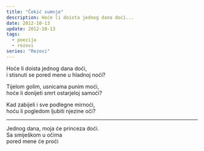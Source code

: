```yaml
---
title: "Čekić sumnje"
description: Hoće li doista jednog dana doći...
date: 2012-10-13
update: 2012-10-13
tags:
  - poezija
  - rezovi
series: "Rezovi"
---
```


Hoće li doista jednog dana doći,  
i stisnuti se pored mene u hladnoj noći?

Tijelom golim, usnicama punim moći,  
hoće li donijeti smrt ostarjeloj samoći?

Kad zabijeli i sve podlegne mirnoći,  
hoću li pogledom ljubiti njezine oči?

---

Jednog dana, moja će princeza doći.  
Sa smiješkom u očima  
pored mene će proći
